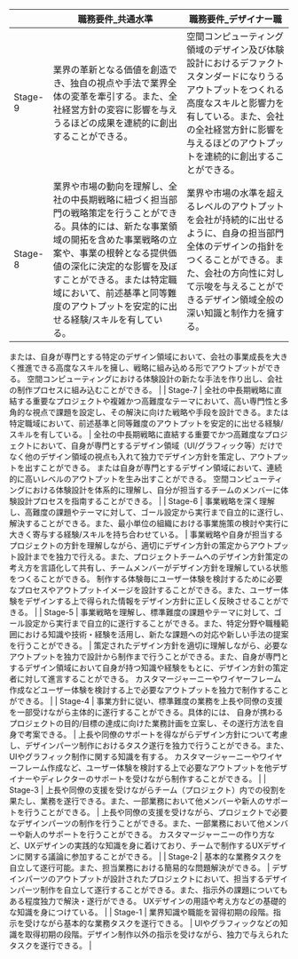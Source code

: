 |  | 職務要件_共通水準 | 職務要件_デザイナー職 |
| --- | --- | --- |
| Stage-9 | 業界の革新となる価値を創造でき、独自の視点や手法で業界全体の変革を牽引する。また、全社経営方針の変容に影響を与えうるほどの成果を連続的に創出することができる。 | 空間コンピューティング領域のデザイン及び体験設計におけるデファクトスタンダードになりうるアウトプットをつくれる高度なスキルと影響力を有している。また、会社の全社経営方針に影響を与えるほどのアウトプットを連続的に創出することができる。 |
| Stage-8 | 業界や市場の動向を理解し、全社の中長期戦略に紐づく担当部門の戦略策定を行うことができる。具体的には、新たな事業領域の開拓を含めた事業戦略の立案や、事業の根幹となる提供価値の深化に決定的な影響を及ぼすことができる。または特定職域において、前述基準と同等難度のアウトプットを安定的に出せる経験/スキルを有している。 | 業界や市場の水準を超えるレベルのアウトプットを会社が持続的に出せるように、自身の担当部門全体のデザインの指針をつくることができる。また、会社の方向性に対して示唆を与えることができるデザイン領域全般の深い知識と制作力を擁する。
または、自身が専門とする特定のデザイン領域において、会社の事業成長を大きく推進できる高度なスキルを擁し、戦略に組み込める形でアウトプットができる。
空間コンピューティングにおける体験設計の新たな手法を作り出し、会社の制作プロセスに組み込むことができる。 |
| Stage-7 | 全社の中長期戦略に直結する重要なプロジェクトや複雑かつ高難度なテーマにおいて、高い専門性と多角的な視点で課題を設定し、その解決に向けた戦略や手段を設計できる。または特定職域において、前述基準と同等難度のアウトプットを安定的に出せる経験/スキルを有している。 | 全社の中長期戦略に直結する重要でかつ高難度なプロジェクトにおいて、自身が専門とするデザイン領域（UI/グラフィック等）だけでなく他のデザイン領域の視点も入れて独力でデザイン方針を策定し、アウトプットを出すことができる。
または自身が専門とするデザイン領域において、連続的に高いレベルのアウトプットを生み出すことができる。
空間コンピューティングにおける体験設計を体系的に理解し、自分が担当するチームのメンバーに体験設計プロセスを指南することができる。 |
| Stage-6 | 事業戦略を深く理解し、高難度の課題やテーマに対して、ゴール設定から実行まで自立的に遂行し、解決することができる。また、最小単位の組織における事業施策の検討や実行に大きく寄与する経験/スキルを持ち合わせている。 | 事業戦略や自身が担当するプロジェクトの方針を理解しながら、適切にデザイン方針の策定からアウトプット設計までを独力で行える。また、プロジェクトチームへのデザイン方針策定の考え方を言語化して共有し、チームメンバーがデザイン方針を理解している状態をつくることができる。
制作する体験毎にユーザー体験を検討するために必要なプロセスやアウトプットイメージを設計することができる。また、ユーザー体験をデザインする上で得られた情報をデザイン方針に正しく反映させることができる。 |
| Stage-5 | 事業戦略を理解し、標準難度の課題やテーマに対して、ゴール設定から実行まで自立的に遂行することができる。また、特定分野や職種範囲における知識や技術・経験を活用し、新たな課題への対応や新しい手法の提案を行うことができる。 | 策定されたデザイン方針を適切に理解しながら、必要なアウトプットを独力で設計から制作まで行うことができる。また、自身が専門とするデザイン領域において自身が持つ知識や経験をもとに、デザイン方針の策定者に対して進言することができる。
カスタマージャーニーやワイヤーフレーム作成などユーザー体験を検討する上で必要なアウトプットを独力で制作することができる。 |
| Stage-4 | 事業方針に従い、標準難度の業務を上長や同僚の支援を一部受けながら主体的に遂行することができる。具体的には、
自身が携わるプロジェクトの目的/目標の達成に向けた業務計画を立案し、その遂行方法を自身で考案できる。 | 上長や同僚のサポートを得ながらデザイン方針について考慮し、デザインパーツ制作におけるタスク遂行を独力で行うことができる。また、UIやグラフィック制作に関する知識を有する。
カスタマージャーニーやワイヤーフレーム作成など、ユーザー体験を検討する上で必要なアウトプットを他デザイナーやディレクターのサポートを受けながら制作することができる。 |
| Stage-3 | 上長や同僚の支援を受けながらチーム（プロジェクト）内での役割を果たし、業務を遂行できる。また、一部業務において他メンバーや新人のサポートを行うことができる。 | 上長や同僚の支援を受けながら、プロジェクトで必要なデザインパーツの制作を行うことができる。また、一部業務において他メンバーや新人のサポートを行うことができる。
カスタマージャーニーの作り方など、UXデザインの実践的な知識を身に着けており、チームで制作するUXデザインに関する議論に参加することができる。 |
| Stage-2 | 基本的な業務タスクを自立して遂行可能。また、担当業務における簡易的な問題解決ができる。 | デザインパーツのアウトプットが設計されたプロジェクトにおいて、担当するデザインパーツ制作を自立して遂行することができる。また、指示外の課題についてもある程度独力で解決・遂行ができる。
UXデザインの用語や考え方などの基礎的な知識を身につけている。 |
| Stage-1 | 業界知識や職能を習得初期の段階。指示を受けながら基本的な業務タスクを遂行できる。 | UIやグラフィックなどの知識を取得初期の段階。デザイン制作以外の指示を受けながら、独力で与えられたタスクを遂行できる。 |